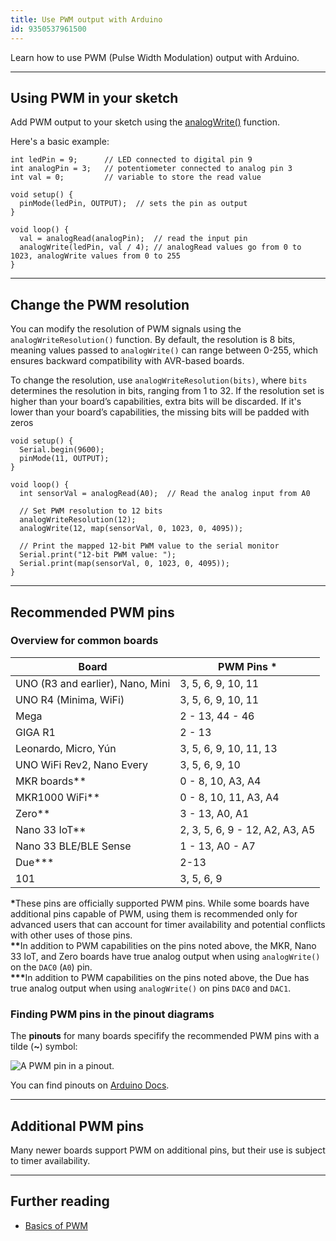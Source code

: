 ```yaml
---
title: Use PWM output with Arduino
id: 9350537961500
---
```


Learn how to use PWM (Pulse Width Modulation) output with Arduino.

---

## Using PWM in your sketch

Add PWM output to your sketch using the [analogWrite()](https://www.arduino.cc/reference/en/language/functions/analog-io/analogwrite/) function.

Here's a basic example:

```arduino
int ledPin = 9;      // LED connected to digital pin 9
int analogPin = 3;   // potentiometer connected to analog pin 3
int val = 0;         // variable to store the read value

void setup() {
  pinMode(ledPin, OUTPUT);  // sets the pin as output
}

void loop() {
  val = analogRead(analogPin);  // read the input pin
  analogWrite(ledPin, val / 4); // analogRead values go from 0 to 1023, analogWrite values from 0 to 255
}
```

---

## Change the PWM resolution

You can modify the resolution of PWM signals using the `analogWriteResolution()` function. By default, the resolution is 8 bits, meaning values passed to `analogWrite()` can range between 0-255, which ensures backward compatibility with AVR-based boards.

To change the resolution, use `analogWriteResolution(bits)`, where `bits` determines the resolution in bits, ranging from 1 to 32. If the resolution set is higher than your board’s capabilities, extra bits will be discarded. If it's lower than your board’s capabilities, the missing bits will be padded with zeros

```arduino
void setup() {
  Serial.begin(9600);
  pinMode(11, OUTPUT);
}

void loop() {
  int sensorVal = analogRead(A0);  // Read the analog input from A0

  // Set PWM resolution to 12 bits
  analogWriteResolution(12);
  analogWrite(12, map(sensorVal, 0, 1023, 0, 4095));

  // Print the mapped 12-bit PWM value to the serial monitor
  Serial.print("12-bit PWM value: ");
  Serial.print(map(sensorVal, 0, 1023, 0, 4095));
}
```

---

## Recommended PWM pins

### Overview for common boards

| Board                                      | PWM Pins *                     |
|--------------------------------------------|--------------------------------|
| UNO (R3 and earlier), Nano, Mini           | 3, 5, 6, 9, 10, 11             |
| UNO R4 (Minima, WiFi)                      | 3, 5, 6, 9, 10, 11             |
| Mega                                       | 2 - 13, 44 - 46                |
| GIGA R1                                    | 2 - 13                         |
| Leonardo, Micro, Yún                       | 3, 5, 6, 9, 10, 11, 13         |
| UNO WiFi Rev2, Nano Every                  | 3, 5, 6, 9, 10                 |
| MKR boards**                               | 0 - 8, 10, A3, A4              |
| MKR1000 WiFi**                             | 0 - 8, 10, 11, A3, A4          |
| Zero**                                     | 3 - 13, A0, A1                 |
| Nano 33 IoT**                              | 2, 3, 5, 6, 9 - 12, A2, A3, A5 |
| Nano 33 BLE/BLE Sense                      | 1 - 13, A0 - A7                |
| Due***                                     | 2-13                           |
| 101                                        | 3, 5, 6, 9                     |

<b>\*</b>These pins are officially supported PWM pins. While some boards have additional pins capable of PWM, using them is recommended only for advanced users that can account for timer availability and potential conflicts with other uses of those pins.<br>
<b>\*\*</b>In addition to PWM capabilities on the pins noted above, the MKR, Nano 33 IoT, and Zero boards have true analog output when using `analogWrite()` on the `DAC0` (`A0`) pin.<br>
<b>\*\*\*</b>In addition to PWM capabilities on the pins noted above, the Due has true analog output when using `analogWrite()` on pins `DAC0` and `DAC1`.

### Finding PWM pins in the pinout diagrams

The **pinouts** for many boards specifify the recommended PWM pins with a tilde (**~**) symbol:

![A PWM pin in a pinout.](img/pwm-tilde.png)

You can find pinouts on [Arduino Docs](https://docs.arduino.cc/).

---

## Additional PWM pins

Many newer boards support PWM on additional pins, but their use is subject to timer availability.

---

## Further reading

* [Basics of PWM](https://docs.arduino.cc/learn/microcontrollers/analog-output)
